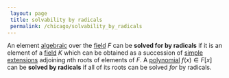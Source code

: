 ```yaml
---
 layout: page
 title: solvability by radicals
 permalink: /chicago/solvability_by_radicals
---
```

An element [algebraic](https://mathgloss.github.io/MathGloss/chicago/algebraic_element_of_an_algebra) over the [field](https://mathgloss.github.io/MathGloss/chicago/field) $F$ can be **solved for by radicals** if it is an element of a [field](https://mathgloss.github.io/MathGloss/chicago/field) $K$ which can be obtained as a succession of [simple](https://mathgloss.github.io/MathGloss/chicago/simple_group) [extensions](https://mathgloss.github.io/MathGloss/chicago/field_extension) adjoining $n$th roots of elements of $F$. A [polynomial](https://mathgloss.github.io/MathGloss/chicago/polynomial_ring) $f(x) \in F[x]$ can be **solved by radicals** if all of its roots can be solved *for* by radicals. 